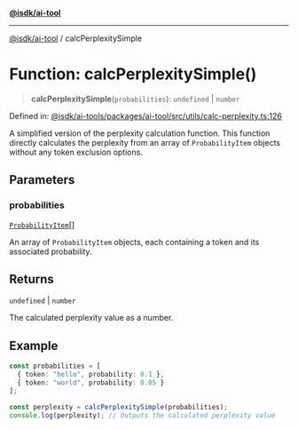 [**@isdk/ai-tool**](../README.md)

***

[@isdk/ai-tool](../globals.md) / calcPerplexitySimple

# Function: calcPerplexitySimple()

> **calcPerplexitySimple**(`probabilities`): `undefined` \| `number`

Defined in: [@isdk/ai-tools/packages/ai-tool/src/utils/calc-perplexity.ts:126](https://github.com/isdk/ai-tool.js/blob/d0765f898f217d97c57c6949502b4a7bef5dce5e/src/utils/calc-perplexity.ts#L126)

A simplified version of the perplexity calculation function.
This function directly calculates the perplexity from an array
of `ProbabilityItem` objects without any token exclusion options.

## Parameters

### probabilities

[`ProbabilityItem`](../interfaces/ProbabilityItem.md)[]

An array of `ProbabilityItem` objects, each containing
                       a token and its associated probability.

## Returns

`undefined` \| `number`

The calculated perplexity value as a number.

## Example

```typescript
const probabilities = [
  { token: "hello", probability: 0.1 },
  { token: "world", probability: 0.05 }
];

const perplexity = calcPerplexitySimple(probabilities);
console.log(perplexity); // Outputs the calculated perplexity value
```
